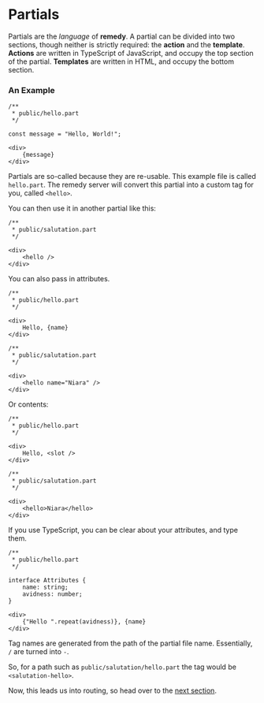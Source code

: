 # Partials

Partials are the *language* of **remedy**.  A partial can be divided into two sections, though neither is strictly required: the **action** and the **template**.  **Actions** are written in TypeScript of JavaScript, and occupy the top section of the partial.  **Templates** are written in HTML, and occupy the bottom section.

### An Example

```part
/**
 * public/hello.part
 */

const message = "Hello, World!";

<div>
    {message}
</div>
```

Partials are so-called because they are re-usable.  This example file is called `hello.part`.  The remedy server will convert this partial into a custom tag for you, called `<hello>`.

You can then use it in another partial like this:

```part
/**
 * public/salutation.part
 */

<div>
    <hello />
</div>
```

You can also pass in attributes.

```part
/**
 * public/hello.part
 */

<div>
    Hello, {name}
</div>
```

```part
/**
 * public/salutation.part
 */

<div>
    <hello name="Niara" />
</div>
```

Or contents:

```part
/**
 * public/hello.part
 */

<div>
    Hello, <slot />
</div>
```

```part
/**
 * public/salutation.part
 */

<div>
    <hello>Niara</hello>
</div>
```

If you use TypeScript, you can be clear about your attributes, and type them.

```part
/**
 * public/hello.part
 */

interface Attributes {
    name: string;
    avidness: number;
}

<div>
    {"Hello ".repeat(avidness)}, {name}
</div>
```

Tag names are generated from the path of the partial file name.  Essentially, `/` are turned into `-`.

So, for a path such as `public/salutation/hello.part` the tag would be `<salutation-hello>`.

Now, this leads us into routing, so head over to the [next section](/routes).
